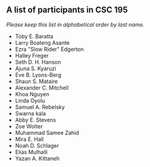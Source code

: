 A list of participants in CSC 195
---------------------------------

*Please keep this list in alphabetical order by last name.*

* Toby E. Baratta
* Larry Boateng Asante
* Ezra "Slow Rider" Edgerton
* Halley Freger
* Seth D. H. Hanson
* Ajuna S. Kyaruzi
* Eve B. Lyons-Berg
* Shaun S. Mataire
* Alexander C. Mitchell
* Khoa Nguyen
* Linda Oyolu
* Samuel A. Rebelsky
* Swarna kala
* Abby E. Stevens
* Zoe Wolter
* Muhammad Samee Zahid
* Mira E. Hall
* Noah D. Schlager
* Elias Mulhalli
* Yazan A. Kittaneh
